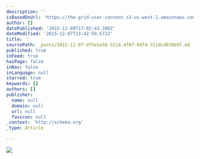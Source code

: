 ```yaml
---
description: ''
isBasedOnUrl: 'https://the-grid-user-content.s3-us-west-2.amazonaws.com/ae5483fd-078f-405a-af7b-2c7700f41f79.png'
author: []
datePublished: '2015-12-09T17:02:43.380Z'
dateModified: '2015-12-07T13:42:59.572Z'
title: ''
sourcePath: _posts/2015-12-07-df5e5a56-5214-4f87-8df4-311dcd038b0f.md
published: true
inFeed: true
hasPage: false
inNav: false
inLanguage: null
starred: true
keywords: []
authors: []
publisher:
  name: null
  domain: null
  url: null
  favicon: null
_context: 'http://schema.org'
_type: Article

---
```

![](https://the-grid-user-content.s3-us-west-2.amazonaws.com/ae5483fd-078f-405a-af7b-2c7700f41f79.png)